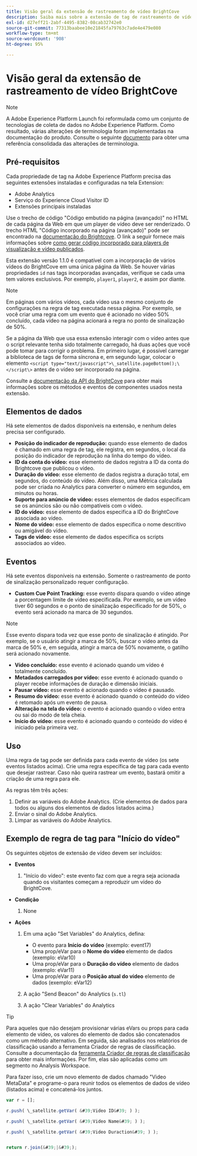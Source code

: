 ```yaml
---
title: Visão geral da extensão de rastreamento de vídeo BrightCove
description: Saiba mais sobre a extensão de tag de rastreamento de vídeo BrightCove na Adobe Experience Platform.
exl-id: d27eff21-2abf-4495-8382-08cab32742e0
source-git-commit: 77313baabee10e21845fa79763c7ade4e479e080
workflow-type: tm+mt
source-wordcount: '908'
ht-degree: 95%

---
```


# Visão geral da extensão de rastreamento de vídeo BrightCove

>[!NOTE]
>
>A Adobe Experience Platform Launch foi reformulada como um conjunto de tecnologias de coleta de dados no Adobe Experience Platform. Como resultado, várias alterações de terminologia foram implementadas na documentação do produto. Consulte o seguinte [documento](../../../term-updates.md) para obter uma referência consolidada das alterações de terminologia.

## Pré-requisitos

Cada propriedade de tag na Adobe Experience Platform precisa das seguintes extensões instaladas e configuradas na tela Extension:

* Adobe Analytics
* Serviço do Experience Cloud Visitor ID
* Extensões principais instaladas

Use o trecho de código &quot;Código embutido na página (avançado)&quot; no HTML de cada página da Web em que um player de vídeo deve ser renderizado. O trecho HTML &quot;Código incorporado na página (avançado)&quot; pode ser encontrado na [documentação do Brightcove](https://studio.support.brightcove.com/publish/choosing-correct-embed-code.html#inpage). O link a seguir fornece mais informações sobre [como gerar código incorporado para players de visualização e vídeo publicados](https://studio.support.brightcove.com/players/generating-player-embed-code.html).

Esta extensão versão 1.1.0 é compatível com a incorporação de vários vídeos do BrightCove em uma única página da Web. Se houver várias propriedades `id` nas tags incorporadas avançadas, verifique se cada uma tem valores exclusivos. Por exemplo, `player1`, `player2`, e assim por diante.

>[!NOTE]
>
>Em páginas com vários vídeos, cada vídeo usa o mesmo conjunto de configurações na regra de tag executada nessa página. Por exemplo, se você criar uma regra com um evento que é acionado no vídeo 50% concluído, cada vídeo na página acionará a regra no ponto de sinalização de 50%.

Se a página da Web que usa essa extensão interagir com o vídeo antes que o script relevante tenha sido totalmente carregado, há duas ações que você pode tomar para corrigir o problema. Em primeiro lugar, é possível carregar a biblioteca de tags de forma síncrona e, em segundo lugar, colocar o elemento `<script type="text/javascript">\_satellite.pageBottom();\</script\>` antes de o vídeo ser incorporado na página.

Consulte a [documentação da API do BrightCove](https://docs.brightcove.com/brightcove-player/1.x/Player.html#vjsplayer) para obter mais informações sobre os métodos e eventos de componentes usados nesta extensão.

## Elementos de dados

Há sete elementos de dados disponíveis na extensão, e nenhum deles precisa ser configurado.

* **Posição do indicador de reprodução:** quando esse elemento de dados é chamado em uma regra de tag, ele registra, em segundos, o local da posição do indicador de reprodução na linha do tempo do vídeo.
* **ID da conta do vídeo:** esse elemento de dados registra a ID da conta do Brightcove que publicou o vídeo.
* **Duração do vídeo:** esse elemento de dados registra a duração total, em segundos, do conteúdo do vídeo. Além disso, uma Métrica calculada pode ser criada no Analytics para converter o número em segundos, em minutos ou horas.
* **Suporte para anúncio de vídeo:** esses elementos de dados especificam se os anúncios são ou não compatíveis com o vídeo.
* **ID do vídeo:** esse elemento de dados especifica a ID do BrightCove associada ao vídeo.
* **Nome do vídeo:** esse elemento de dados especifica o nome descritivo ou amigável do vídeo.
* **Tags de vídeo:** esse elemento de dados especifica os scripts associados ao vídeo.

## Eventos

Há sete eventos disponíveis na extensão. Somente o rastreamento de ponto de sinalização personalizado requer configuração.

* **Custom Cue Point Tracking:** esse evento dispara quando o vídeo atinge a porcentagem limite de vídeo especificada. Por exemplo, se um vídeo tiver 60 segundos e o ponto de sinalização especificado for de 50%, o evento será acionado na marca de 30 segundos.

>[!NOTE]
>
>Esse evento dispara toda vez que esse ponto de sinalização é atingido. Por exemplo, se o usuário atingir a marca de 50%, buscar o vídeo antes da marca de 50% e, em seguida, atingir a marca de 50% novamente, o gatilho será acionado novamente.

* **Vídeo concluído:** esse evento é acionado quando um vídeo é totalmente concluído.
* **Metadados carregados por vídeo:** esse evento é acionado quando o player recebe informações de duração e dimensão iniciais.
* **Pausar vídeo:** esse evento é acionado quando o vídeo é pausado.
* **Resumo do vídeo:** esse evento é acionado quando o conteúdo do vídeo é retomado após um evento de pausa.
* **Alteração na tela do vídeo:** o evento é acionado quando o vídeo entra ou sai do modo de tela cheia.
* **Início do vídeo:** esse evento é acionado quando o conteúdo do vídeo é iniciado pela primeira vez.

## Uso

Uma regra de tag pode ser definida para cada evento de vídeo (os sete eventos listados acima). Crie uma regra específica de tag para cada evento que desejar rastrear. Caso não queira rastrear um evento, bastará omitir a criação de uma regra para ele.

As regras têm três ações:

1. Definir as variáveis do Adobe Analytics. (Crie elementos de dados para todos ou alguns dos elementos de dados listados acima.)
1. Enviar o sinal do Adobe Analytics.
1. Limpar as variáveis do Adobe Analytics.

## Exemplo de regra de tag para &quot;Início do vídeo&quot;

Os seguintes objetos de extensão de vídeo devem ser incluídos:

* **Eventos**

   1. &quot;Início do vídeo&quot;: este evento faz com que a regra seja acionada quando os visitantes começam a reproduzir um vídeo do BrightCove.

* **Condição**

   1. None

* **Ações**

   1. Em uma ação &quot;Set Variables&quot; do Analytics, defina:

      * O evento para **Início do vídeo** (exemplo: event17)
      * Uma prop/eVar para o **Nome do vídeo** elemento de dados (exemplo: eVar10)
      * Uma prop/eVar para o **Duração do vídeo** elemento de dados (exemplo: eVar11)
      * Uma prop/eVar para o **Posição atual do vídeo** elemento de dados (exemplo: eVar12)
   1. A ação &quot;Send Beacon&quot; do Analytics (`s.tl`)
   1. A ação &quot;Clear Variables&quot; do Analytics


>[!TIP]
>
>Para aqueles que não desejam provisionar várias eVars ou props para cada elemento de vídeo, os valores do elemento de dados são concatenados como um método alternativo. Em seguida, são analisados nos relatórios de classificação usando a ferramenta Criador de regras de classificação. Consulte a documentação da [ferramenta Criador de regras de classificação](https://experienceleague.adobe.com/docs/analytics/components/classifications/classifications-rulebuilder/classification-rule-builder.html?lang=pt-BR) para obter mais informações. Por fim, elas são aplicadas como um segmento no Analysis Workspace.
>
>Para fazer isso, crie um novo elemento de dados chamado &quot;Video MetaData&quot; e programe-o para reunir todos os elementos de dados de vídeo (listados acima) e concatená-los juntos.

```javascript
var r = [];

r.push( \_satellite.getVar( &#39;Video ID&#39; ) );

r.push( \_satellite.getVar( &#39;Video Name&#39; ) );

r.push( \_satellite.getVar( &#39;Video Duraction&#39; ) );


return r.join(&#39;|&#39;);
```
